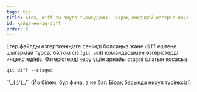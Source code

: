 ```yaml
---
tags: tip
title: Білә, diff-ты ашуға тырысудамын, бірақ ешқандай өзгеріс жоқ?!
id: қайда-менің-diff
order: 6
---
```


Егер файлды өзгерткеніңізге сенімді болсаңыз және `diff` ештеңе шығармай тұрса, бәлкім сіз (`git add`) командасымен өзгерістерді индекстедіңіз. Өзгерістерді көру үшін арнайы `staged` флагын қосасыз.

```git
git diff --staged
```

&macr;\\\_(ツ)\_/&macr; (Йә білем, бұл фича, а не баг. Бірақ басында нихуя түсінксіз!)
